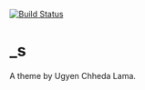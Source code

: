 [![Build Status](https://travis-ci.org/Automattic/_s.svg?branch=master)](https://travis-ci.org/Automattic/_s)

_s
===
A theme by Ugyen Chheda Lama.